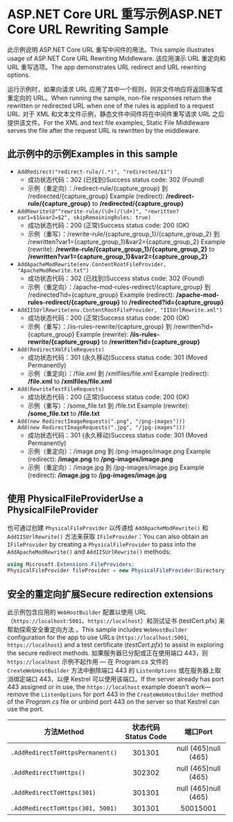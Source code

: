 # <a name="aspnet-core-url-rewriting-sample"></a><span data-ttu-id="f756b-101">ASP.NET Core URL 重写示例</span><span class="sxs-lookup"><span data-stu-id="f756b-101">ASP.NET Core URL Rewriting Sample</span></span>

<span data-ttu-id="f756b-102">此示例说明 ASP.NET Core URL 重写中间件的用法。</span><span class="sxs-lookup"><span data-stu-id="f756b-102">This sample illustrates usage of ASP.NET Core URL Rewriting Middleware.</span></span> <span data-ttu-id="f756b-103">该应用演示 URL 重定向和 URL 重写选项。</span><span class="sxs-lookup"><span data-stu-id="f756b-103">The app demonstrates URL redirect and URL rewriting options.</span></span>

<span data-ttu-id="f756b-104">运行示例时，如果向请求 URL 应用了其中一个规则，则非文件响应将返回重写或重定向的 URL。</span><span class="sxs-lookup"><span data-stu-id="f756b-104">When running the sample, non-file responses return the rewritten or redirected URL when one of the rules is applied to a request URL.</span></span> <span data-ttu-id="f756b-105">对于 XML 和文本文件示例，静态文件中间件将在中间件重写请求 URL 之后提供该文件。</span><span class="sxs-lookup"><span data-stu-id="f756b-105">For the XML and text file examples, Static File Middleware serves the file after the request URL is rewritten by the middleware.</span></span>

## <a name="examples-in-this-sample"></a><span data-ttu-id="f756b-106">此示例中的示例</span><span class="sxs-lookup"><span data-stu-id="f756b-106">Examples in this sample</span></span>

* `AddRedirect("redirect-rule/(.*)", "redirected/$1")`
  - <span data-ttu-id="f756b-107">成功状态代码：302 (已找到)</span><span class="sxs-lookup"><span data-stu-id="f756b-107">Success status code: 302 (Found)</span></span>
  - <span data-ttu-id="f756b-108">示例（重定向）：/redirect-rule/{capture_group} 到 /redirected/{capture_group}  </span><span class="sxs-lookup"><span data-stu-id="f756b-108">Example (redirect): **/redirect-rule/{capture_group}** to **/redirected/{capture_group}**</span></span>
* `AddRewrite(@"^rewrite-rule/(\d+)/(\d+)", "rewritten?var1=$1&var2=$2", skipRemainingRules: true)`
  - <span data-ttu-id="f756b-109">成功状态代码：200 (正常)</span><span class="sxs-lookup"><span data-stu-id="f756b-109">Success status code: 200 (OK)</span></span>
  - <span data-ttu-id="f756b-110">示例（重写）：/rewrite-rule/{capture_group_1}/{capture_group_2} 到 /rewritten?var1={capture_group_1}&var2={capture_group_2}  </span><span class="sxs-lookup"><span data-stu-id="f756b-110">Example (rewrite): **/rewrite-rule/{capture_group_1}/{capture_group_2}** to **/rewritten?var1={capture_group_1}&var2={capture_group_2}**</span></span>
* `AddApacheModRewrite(env.ContentRootFileProvider, "ApacheModRewrite.txt")`
  - <span data-ttu-id="f756b-111">成功状态代码：302 (已找到)</span><span class="sxs-lookup"><span data-stu-id="f756b-111">Success status code: 302 (Found)</span></span>
  - <span data-ttu-id="f756b-112">示例（重定向）：/apache-mod-rules-redirect/{capture_group} 到 /redirected?id={capture_group}  </span><span class="sxs-lookup"><span data-stu-id="f756b-112">Example (redirect): **/apache-mod-rules-redirect/{capture_group}** to **/redirected?id={capture_group}**</span></span>
* `AddIISUrlRewrite(env.ContentRootFileProvider, "IISUrlRewrite.xml")`
  - <span data-ttu-id="f756b-113">成功状态代码：200 (正常)</span><span class="sxs-lookup"><span data-stu-id="f756b-113">Success status code: 200 (OK)</span></span>
  - <span data-ttu-id="f756b-114">示例（重写）：/iis-rules-rewrite/{capture_group} 到 /rewritten?id={capture_group}  </span><span class="sxs-lookup"><span data-stu-id="f756b-114">Example (rewrite): **/iis-rules-rewrite/{capture_group}** to **/rewritten?id={capture_group}**</span></span>
* `Add(RedirectXmlFileRequests)`
  - <span data-ttu-id="f756b-115">成功状态代码：301 (永久移动)</span><span class="sxs-lookup"><span data-stu-id="f756b-115">Success status code: 301 (Moved Permanently)</span></span>
  - <span data-ttu-id="f756b-116">示例（重定向）：/file.xml 到 /xmlfiles/file.xml  </span><span class="sxs-lookup"><span data-stu-id="f756b-116">Example (redirect): **/file.xml** to **/xmlfiles/file.xml**</span></span>
* `Add(RewriteTextFileRequests)`
  - <span data-ttu-id="f756b-117">成功状态代码：200 (正常)</span><span class="sxs-lookup"><span data-stu-id="f756b-117">Success status code: 200 (OK)</span></span>
  - <span data-ttu-id="f756b-118">示例（重写）：/some_file.txt 到 /file.txt  </span><span class="sxs-lookup"><span data-stu-id="f756b-118">Example (rewrite): **/some_file.txt** to **/file.txt**</span></span>
* `Add(new RedirectImageRequests(".png", "/png-images")))`<br>`Add(new RedirectImageRequests(".jpg", "/jpg-images")))`
  - <span data-ttu-id="f756b-119">成功状态代码：301 (永久移动)</span><span class="sxs-lookup"><span data-stu-id="f756b-119">Success status code: 301 (Moved Permanently)</span></span>
  - <span data-ttu-id="f756b-120">示例（重定向）：/image.png 到 /png-images/image.png  </span><span class="sxs-lookup"><span data-stu-id="f756b-120">Example (redirect): **/image.png** to **/png-images/image.png**</span></span>
  - <span data-ttu-id="f756b-121">示例（重定向）：/image.jpg 到 /jpg-images/image.jpg  </span><span class="sxs-lookup"><span data-stu-id="f756b-121">Example (redirect): **/image.jpg** to **/jpg-images/image.jpg**</span></span>

## <a name="use-a-physicalfileprovider"></a><span data-ttu-id="f756b-122">使用 PhysicalFileProvider</span><span class="sxs-lookup"><span data-stu-id="f756b-122">Use a PhysicalFileProvider</span></span>

<span data-ttu-id="f756b-123">也可通过创建 `PhysicalFileProvider` 以传递给 `AddApacheModRewrite()` 和 `AddIISUrlRewrite()` 方法来获取 `IFileProvider`：</span><span class="sxs-lookup"><span data-stu-id="f756b-123">You can also obtain an `IFileProvider` by creating a `PhysicalFileProvider` to pass into the `AddApacheModRewrite()` and `AddIISUrlRewrite()` methods:</span></span>

```csharp
using Microsoft.Extensions.FileProviders;
PhysicalFileProvider fileProvider = new PhysicalFileProvider(Directory.GetCurrentDirectory());
```

## <a name="secure-redirection-extensions"></a><span data-ttu-id="f756b-124">安全的重定向扩展</span><span class="sxs-lookup"><span data-stu-id="f756b-124">Secure redirection extensions</span></span>

<span data-ttu-id="f756b-125">此示例包含应用的 `WebHostBuilder` 配置以使用 URL（`https://localhost:5001`、`https://localhost`）和测试证书 (testCert.pfx) 来帮助探索安全重定向方法  。</span><span class="sxs-lookup"><span data-stu-id="f756b-125">This sample includes `WebHostBuilder` configuration for the app to use URLs (`https://localhost:5001`, `https://localhost`) and a test certificate (*testCert.pfx*) to assist in exploring the secure redirect methods.</span></span> <span data-ttu-id="f756b-126">如果服务器已分配或正在使用端口 443，则 `https://localhost` 示例不起作用 &mdash; 在 Program.cs 文件的 `CreateWebHostBuilder` 方法中删除端口 443 的 `ListenOptions` 或在服务器上取消绑定端口 443，以便 Kestrel 可以使用该端口。</span><span class="sxs-lookup"><span data-stu-id="f756b-126">If the server already has port 443 assigned or in use, the `https://localhost` example doesn't work&mdash;remove the `ListenOptions` for port 443 in the `CreateWebHostBuilder` method of the *Program.cs* file or unbind port 443 on the server so that Kestrel can use the port.</span></span>

| <span data-ttu-id="f756b-127">方法</span><span class="sxs-lookup"><span data-stu-id="f756b-127">Method</span></span>                           | <span data-ttu-id="f756b-128">状态代码</span><span class="sxs-lookup"><span data-stu-id="f756b-128">Status Code</span></span> |    <span data-ttu-id="f756b-129">端口</span><span class="sxs-lookup"><span data-stu-id="f756b-129">Port</span></span>    |
| -------------------------------- | :---------: | :--------: |
| `.AddRedirectToHttpsPermanent()` |     <span data-ttu-id="f756b-130">301</span><span class="sxs-lookup"><span data-stu-id="f756b-130">301</span></span>     | <span data-ttu-id="f756b-131">null (465)</span><span class="sxs-lookup"><span data-stu-id="f756b-131">null (465)</span></span> |
| `.AddRedirectToHttps()`          |     <span data-ttu-id="f756b-132">302</span><span class="sxs-lookup"><span data-stu-id="f756b-132">302</span></span>     | <span data-ttu-id="f756b-133">null (465)</span><span class="sxs-lookup"><span data-stu-id="f756b-133">null (465)</span></span> |
| `.AddRedirectToHttps(301)`       |     <span data-ttu-id="f756b-134">301</span><span class="sxs-lookup"><span data-stu-id="f756b-134">301</span></span>     | <span data-ttu-id="f756b-135">null (465)</span><span class="sxs-lookup"><span data-stu-id="f756b-135">null (465)</span></span> |
| `.AddRedirectToHttps(301, 5001)` |     <span data-ttu-id="f756b-136">301</span><span class="sxs-lookup"><span data-stu-id="f756b-136">301</span></span>     |    <span data-ttu-id="f756b-137">5001</span><span class="sxs-lookup"><span data-stu-id="f756b-137">5001</span></span>    |
